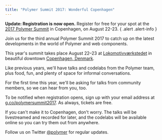 ```yaml
---
title: "Polymer Summit 2017: Wonderful Copenhagen"
---
```


**Update: Registration is now open.** Register for free for your spot at the [2017 Polymer Summit](https://events.withgoogle.com/polymer-summit-2017/registrations/new/)
in Copenhagen, on August 22-23.
{ .alert .alert-info }

Join us for the third annual Polymer Summit 2017 to catch up on the latest developments in the world of Polymer and web components.

This year's summit takes place August 22–23 at [Lokomotivværkstedet](http://www.lvcph.dk/index-eng.html) in beautiful downtown [Copenhagen, Denmark](https://goo.gl/maps/pgFPsEkRRcS2).

Like previous years, we'll have talks and codelabs from the Polymer team, plus food, fun, and plenty of space for informal conversations.

For the first time this year, we'll be asking for talks from community members, so we can hear from you, too.

To be notified when registration opens, sign up with your email address at [g.co/polymersummit2017](http://g.co/polymersummit2017). As always, tickets are  free.

If you can't make it to Copenhagen, don't worry. The talks will be livestreamed and recorded for later, and the codelabs will be available online so you can try them out from anywhere.

Follow us on Twitter [@polymer](https://twitter.com/polymer) for regular updates.
